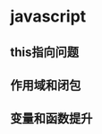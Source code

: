 # javascript
## <RouteLink to="/notes/javascript/this指向问题.md">this指向问题</RouteLink>
## <RouteLink to="/notes/javascript/作用域和闭包.md">作用域和闭包</RouteLink>
## <RouteLink to="/notes/javascript/变量和函数提升.md">变量和函数提升</RouteLink>